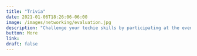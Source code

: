 ```yaml
---
title: "Trivia"
date: 2021-01-06T18:26:06-06:00
image: /images/networking/evaluation.jpg
description: "Challenge your techie skills by participating at the event trivia at the #istiocon slack channel, and win a $100usd gift card. "
button: More
link: 
draft: false
---
```


